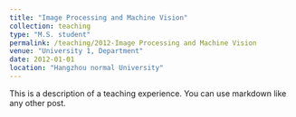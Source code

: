 ```yaml
---
title: "Image Processing and Machine Vision"
collection: teaching
type: "M.S. student"
permalink: /teaching/2012-Image Processing and Machine Vision
venue: "University 1, Department"
date: 2012-01-01
location: "Hangzhou normal University"
---
```


This is a description of a teaching experience. You can use markdown like any other post.


